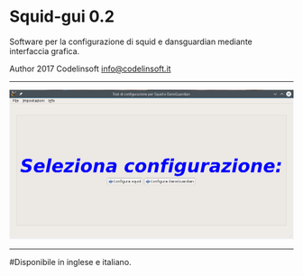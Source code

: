 Squid-gui 0.2
=========

Software per la configurazione di squid e dansguardian
mediante interfaccia grafica.

Author 2017 Codelinsoft <info@codelinsoft.it>

------------------------------------------------------------------------
![ScreenShot](https://github.com/kratos83/Squid-gui/blob/master/squid-gui_main.png)

------------------------------------------------------------------------

#Disponibile in inglese e italiano.
